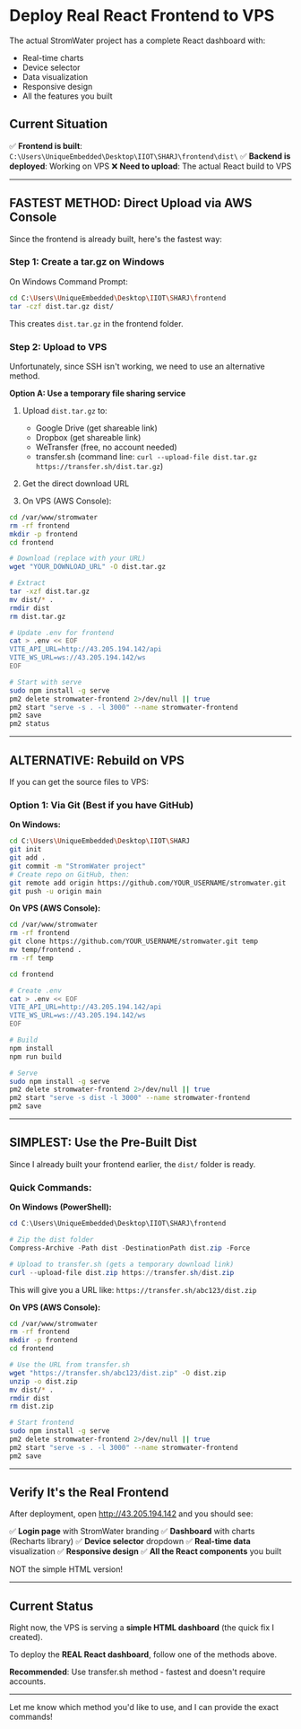 # Deploy Real React Frontend to VPS

The actual StromWater project has a complete React dashboard with:
- Real-time charts
- Device selector
- Data visualization
- Responsive design
- All the features you built

## Current Situation

✅ **Frontend is built**: `C:\Users\UniqueEmbedded\Desktop\IIOT\SHARJ\frontend\dist\`
✅ **Backend is deployed**: Working on VPS
❌ **Need to upload**: The actual React build to VPS

---

## FASTEST METHOD: Direct Upload via AWS Console

Since the frontend is already built, here's the fastest way:

### Step 1: Create a tar.gz on Windows

On Windows Command Prompt:
```bash
cd C:\Users\UniqueEmbedded\Desktop\IIOT\SHARJ\frontend
tar -czf dist.tar.gz dist/
```

This creates `dist.tar.gz` in the frontend folder.

### Step 2: Upload to VPS

Unfortunately, since SSH isn't working, we need to use an alternative method.

**Option A: Use a temporary file sharing service**

1. Upload `dist.tar.gz` to:
   - Google Drive (get shareable link)
   - Dropbox (get shareable link)
   - WeTransfer (free, no account needed)
   - transfer.sh (command line: `curl --upload-file dist.tar.gz https://transfer.sh/dist.tar.gz`)

2. Get the direct download URL

3. On VPS (AWS Console):
```bash
cd /var/www/stromwater
rm -rf frontend
mkdir -p frontend
cd frontend

# Download (replace with your URL)
wget "YOUR_DOWNLOAD_URL" -O dist.tar.gz

# Extract
tar -xzf dist.tar.gz
mv dist/* .
rmdir dist
rm dist.tar.gz

# Update .env for frontend
cat > .env << EOF
VITE_API_URL=http://43.205.194.142/api
VITE_WS_URL=ws://43.205.194.142/ws
EOF

# Start with serve
sudo npm install -g serve
pm2 delete stromwater-frontend 2>/dev/null || true
pm2 start "serve -s . -l 3000" --name stromwater-frontend
pm2 save
pm2 status
```

---

## ALTERNATIVE: Rebuild on VPS

If you can get the source files to VPS:

### Option 1: Via Git (Best if you have GitHub)

**On Windows:**
```bash
cd C:\Users\UniqueEmbedded\Desktop\IIOT\SHARJ
git init
git add .
git commit -m "StromWater project"
# Create repo on GitHub, then:
git remote add origin https://github.com/YOUR_USERNAME/stromwater.git
git push -u origin main
```

**On VPS (AWS Console):**
```bash
cd /var/www/stromwater
rm -rf frontend
git clone https://github.com/YOUR_USERNAME/stromwater.git temp
mv temp/frontend .
rm -rf temp

cd frontend

# Create .env
cat > .env << EOF
VITE_API_URL=http://43.205.194.142/api
VITE_WS_URL=ws://43.205.194.142/ws
EOF

# Build
npm install
npm run build

# Serve
sudo npm install -g serve
pm2 delete stromwater-frontend 2>/dev/null || true
pm2 start "serve -s dist -l 3000" --name stromwater-frontend
pm2 save
```

---

## SIMPLEST: Use the Pre-Built Dist

Since I already built your frontend earlier, the `dist/` folder is ready.

### Quick Commands:

**On Windows (PowerShell):**
```powershell
cd C:\Users\UniqueEmbedded\Desktop\IIOT\SHARJ\frontend

# Zip the dist folder
Compress-Archive -Path dist -DestinationPath dist.zip -Force

# Upload to transfer.sh (gets a temporary download link)
curl --upload-file dist.zip https://transfer.sh/dist.zip
```

This will give you a URL like: `https://transfer.sh/abc123/dist.zip`

**On VPS (AWS Console):**
```bash
cd /var/www/stromwater
rm -rf frontend
mkdir -p frontend
cd frontend

# Use the URL from transfer.sh
wget "https://transfer.sh/abc123/dist.zip" -O dist.zip
unzip -o dist.zip
mv dist/* .
rmdir dist
rm dist.zip

# Start frontend
sudo npm install -g serve
pm2 delete stromwater-frontend 2>/dev/null || true
pm2 start "serve -s . -l 3000" --name stromwater-frontend
pm2 save
```

---

## Verify It's the Real Frontend

After deployment, open http://43.205.194.142 and you should see:

✅ **Login page** with StromWater branding
✅ **Dashboard** with charts (Recharts library)
✅ **Device selector** dropdown
✅ **Real-time data** visualization
✅ **Responsive design**
✅ **All the React components** you built

NOT the simple HTML version!

---

## Current Status

Right now, the VPS is serving a **simple HTML dashboard** (the quick fix I created).

To deploy the **REAL React dashboard**, follow one of the methods above.

**Recommended**: Use transfer.sh method - fastest and doesn't require accounts.

---

Let me know which method you'd like to use, and I can provide the exact commands!
